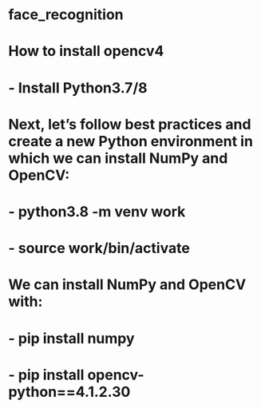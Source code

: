# face_recognition

# How to install opencv4 

# - Install Python3.7/8

# Next, let’s follow best practices and create a new Python environment in which we can install NumPy and OpenCV:
# - python3.8 -m venv work
# - source work/bin/activate

# We can install NumPy and OpenCV with:
# - pip install numpy
# - pip install opencv-python==4.1.2.30
